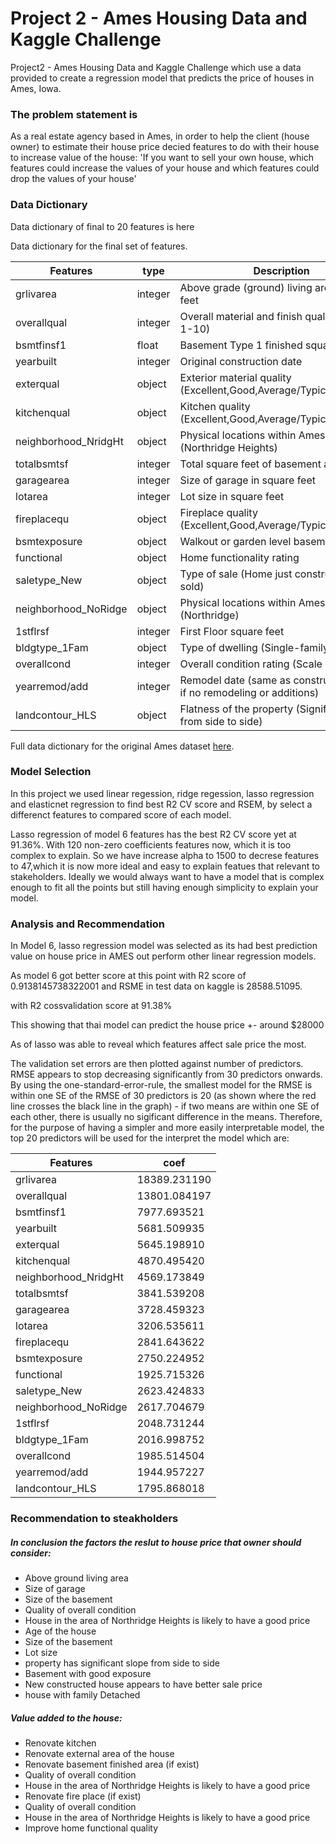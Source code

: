 # Project 2 - Ames Housing Data and Kaggle Challenge

Project2 - Ames Housing Data and Kaggle Challenge which use a data provided to create a regression model that predicts the price of houses in Ames, Iowa.

### The problem statement is
As a real estate agency based in Ames, in order to help the client (house owner) to estimate their house price decied features to do with their house to increase value of the house:
'If you want to sell your own house, which features could increase the values of your house and which features could drop the values of your house'

### Data Dictionary
Data dictionary of final to 20 features is here

Data dictionary for the final set of features.

| Features              |type         |Description                                                          |
| ---                   |---          |---                                                                  |
| grlivarea             |integer      |Above grade (ground) living area square feet                         |
| overallqual           |integer      |Overall material and finish quality (Scale 1-10)                     |
| bsmtfinsf1            |float        |Basement Type 1 finished square feet                                 |
| yearbuilt             |integer      |Original construction date                                           |
| exterqual             |object       |Exterior material quality (Excellent,Good,Average/Typical,Fair,Poor) |
| kitchenqual           |object       |Kitchen quality (Excellent,Good,Average/Typical,Fair,Poor)           |                                                          
| neighborhood_NridgHt  |object       |Physical locations within Ames city limits (Northridge Heights)      |
| totalbsmtsf           |integer      |Total square feet of basement area                                   |
| garagearea            |integer      |Size of garage in square feet                                        |
| lotarea               |integer      |Lot size in square feet                                              |
| fireplacequ           |object       |Fireplace quality (Excellent,Good,Average/Typical,Fair,Poor)         |
| bsmtexposure          |object       |Walkout or garden level basement walls                               |
| functional            |object       |Home functionality rating                                            |
| saletype_New          |object       |Type of sale (Home just constructed and sold)                        |
| neighborhood_NoRidge  |object       |Physical locations within Ames city limits (Northridge)              |
| 1stflrsf              |integer      |First Floor square feet                                              |
| bldgtype_1Fam         |object       |Type of dwelling (Single-family Detached)                            |
| overallcond           |integer      |Overall condition rating (Scale 1-10)                                |
| yearremod/add	        |integer      |Remodel date (same as construction date if no remodeling or additions)|
| landcontour_HLS       |object       |Flatness of the property (Significant slope from side to side)       |
    
Full data dictionary for the original Ames dataset [here](https://www.kaggle.com/c/dsi-us-6-project-2-regression-challenge/data).


### Model Selection
In this project we used linear regession, ridge regession, lasso regression and elasticnet regression to find best R2 CV score and RSEM, by select a differenct features to compared score of each model.

Lasso regression of model 6 features has the best R2 CV score yet at 91.36%. With 120 non-zero coefficients features now, which it is too complex to explain.
So we have increase alpha to 1500 to decrese features to 47,which it is now more ideal and easy to explain featues that relevant to stakeholders. Ideally we would always want to have a model that is complex enough to fit all the points but still having enough simplicity to explain your model.

### Analysis and Recommendation
In Model 6, lasso regression model was selected as its had best prediction value on house price in AMES out perform other linear regression models.  

As model 6 got better score at this point with R2 score of 0.9138145738322001 and RSME in test data on kaggle is 28588.51095.  

with R2 cossvalidation score at 91.38%

This showing that thai model can predict the house price +- around $28000

As of lasso was able to reveal which features affect sale price the most.

The validation set errors are then plotted against number of predictors. RMSE appears to stop decreasing significantly from 30 predictors onwards. By using the one-standard-error-rule, the smallest model for the RMSE is within one SE of the RMSE of 30 predictors is 20 (as shown where the red line crosses the black line in the graph) - if two means are within one SE of each other, there is usually no sigificant difference in the means. Therefore, for the purpose of having a simpler and more easily interpretable model, the top 20 predictors will be used for the interpret the model which are:

| Features | coef |
| --- | --- |
| grlivarea | 18389.231190 |
| overallqual | 13801.084197 |
| bsmtfinsf1 | 7977.693521 |
| yearbuilt | 5681.509935 |
| exterqual | 5645.198910|
| kitchenqual | 4870.495420 |
| neighborhood_NridgHt | 4569.173849 |
| totalbsmtsf | 3841.539208 |
| garagearea | 3728.459323 |
| lotarea | 3206.535611 |
| fireplacequ | 2841.643622 |
| bsmtexposure | 2750.224952 |
| functional | 1925.715326 |
| saletype_New | 2623.424833|
| neighborhood_NoRidge | 2617.704679 |
| 1stflrsf | 2048.731244 |
| bldgtype_1Fam | 2016.998752 |
| overallcond | 1985.514504 |
| yearremod/add	| 1944.957227 |
| landcontour_HLS | 1795.868018 |


### Recommendation to steakholders

##### In conclusion the factors the reslut to house price that owner should consider: 
<ul>
    <li>Above ground living area</li>
    <li>Size of garage</li>
    <li>Size of the basement</li>
    <li>Quality of overall condition </li>
    <li>House in the area of Northridge Heights is likely to have a good price</li>
    <li>Age of the house</li>
    <li>Size of the basement</li>
    <li>Lot size </li>
    <li>property has significant slope from side to side </li>
    <li>Basement with good exposure </li>
    <li>New constructed house appears to have better sale price</li>
    <li>house with family Detached</li>
</ul> 

##### Value added to the house:  
<ul>
    <li>Renovate kitchen </li>
    <li>Renovate external area of the house</li>
    <li>Renovate basement finished area (if exist)</li>
    <li>Quality of overall condition </li>
    <li>House in the area of Northridge Heights is likely to have a good price</li>
    <li>Renovate fire place (if exist)</li>
    <li>Quality of overall condition </li>
    <li>House in the area of Northridge Heights is likely to have a good price</li>
    <li>Improve home functional quality</li>
</ul> 
